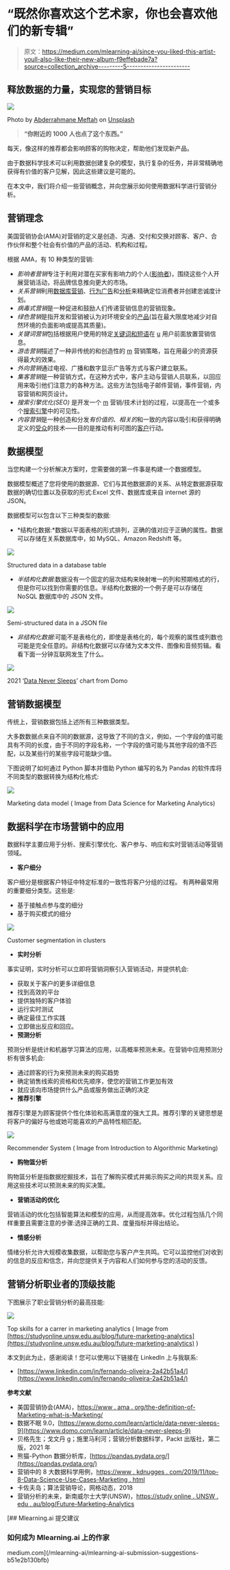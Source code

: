 # “既然你喜欢这个艺术家，你也会喜欢他们的新专辑”

> 原文：<https://medium.com/mlearning-ai/since-you-liked-this-artist-youll-also-like-their-new-album-f9effebade7a?source=collection_archive---------5----------------------->

## 释放数据的力量，实现您的营销目标

![](img/a1603c9f732522c05efcf0cef526c7e6.png)

Photo by [Abderrahmane Meftah](https://unsplash.com/@abderrahmanemeftah?utm_source=unsplash&utm_medium=referral&utm_content=creditCopyText) on [Unsplash](https://unsplash.com/s/photos/old-fashion?utm_source=unsplash&utm_medium=referral&utm_content=creditCopyText)

> **“你附近的 1000 人也点了这个东西。”**

每天，像这样的推荐都会影响顾客的购物决定，帮助他们发现新产品。

由于数据科学技术可以利用数据创建复杂的模型，执行复杂的任务，并非常精确地获得有价值的客户见解，因此这些建议是可能的。

在本文中，我们将介绍一些营销概念，并向您展示如何使用数据科学进行营销分析。

## **营销理念**

美国营销协会(AMA)对营销的定义是创造、沟通、交付和交换对顾客、客户、合作伙伴和整个社会有价值的产品的活动、机构和过程。

根据 AMA，有 10 种类型的营销:

*   *影响者营销*专注于利用对潜在买家有影响力的个人([影响者](https://marketing-dictionary.org/b/buying-roles#influencer))，围绕这些个人开展营销活动，将品牌信息推向更大的市场。
*   *关系营销*利用[数据库营销](https://marketing-dictionary.org/d/database-marketing/)、[行为广告](https://marketing-dictionary.org/b/behavioral-targeting/)和[分析](https://marketing-dictionary.org/m/marketing-analytics/)来精确定位消费者并创建忠诚度计划。
*   *病毒式营销*是一种促进和鼓励人们传递营销信息的营销现象。
*   *绿色营销*是指开发和营销被认为对环境安全的[产品](https://marketing-dictionary.org/product)(旨在最大限度地减少对自然环境的负面影响或提高其质量)。
*   *关键词营销*包括根据用户使用的特定[关键词和短语](https://marketing-dictionary.org/keyword)在 [u](https://marketing-dictionary.org/unique-visitor) 用户前面放置营销信息。
*   *游击营销*描述了一种非传统的和创造性的 [m](https://marketing-dictionary.org/marketing) 营销策略，旨在用最少的资源获得最大的效果。
*   *外向营销*通过电视、广播和数字显示广告等方式与客户建立联系。
*   *集客营销*是一种营销方式，在这种方式中，客户主动与营销人员联系，以回应用来吸引他们注意力的各种方法。这些方法包括电子邮件营销，事件营销，内容营销和网页设计。
*   *搜索引擎优化(SEO)* 是开发一个 [m](https://marketing-dictionary.org/marketing) 营销/技术计划的过程，以提高在一个或多个[搜索引擎](https://marketing-dictionary.org/search-engine)中的可见性。
*   *内容营销*是一种创造和分发*有价值的*、*相关的*和一致的内容以吸引和获得明确定义的[受众](https://marketing-dictionary.org/audience)的技术——目的是推动有利可图的[客户](https://marketing-dictionary.org/customer)行动。

## 数据模型

当您构建一个分析解决方案时，您需要做的第一件事是构建一个数据模型。

数据模型概述了您将使用的数据源、它们与其他数据源的关系、从特定数据源获取数据的确切位置以及获取的形式:Excel 文件、数据库或来自 internet 源的 JSON。

数据模型可以包含以下三种类型的数据:

*   *结构化数据:*数据以平面表格的形式排列，正确的值对应于正确的属性。数据可以存储在关系数据库中，如 MySQL、Amazon Redshift 等。

![](img/0315c21e168b94c6f1d83ef816d73b88.png)

Structured data in a database table

*   *半结构化数据*:数据没有一个固定的层次结构来映射唯一的列和预期格式的行，但是你可以找到你需要的信息。半结构化数据的一个例子是可以存储在 NoSQL 数据库中的 JSON 文件。

![](img/9b1a18b95fcc16c0a1e9716ccc336fe4.png)

Semi-structured data in a JSON file

*   *非结构化数据*:可能不是表格化的，即使是表格化的，每个观察的属性或列数也可能是完全任意的。非结构化数据可以存储为文本文件、图像和音频剪辑。看看下面一分钟互联网发生了什么。

![](img/3f7fcd63db773a305089c133875523f7.png)

2021 ‘[Data Never Sleeps](https://www.domo.com/learn/article/data-never-sleeps-9)’ chart from Domo

## 营销数据模型

传统上，营销数据包括上述所有三种数据类型。

大多数数据点来自不同的数据源，这导致了不同的含义，例如，一个字段的值可能具有不同的长度，由于不同的字段名称，一个字段的值可能与其他字段的值不匹配，以及某些行的某些字段可能缺少值。

下图说明了如何通过 Python 脚本并借助 Python 编写的名为 Pandas 的软件库将不同类型的数据转换为结构化格式:

![](img/5f6aebaf053ff619393147a50303657e.png)

Marketing data model ( Image from Data Science for Marketing Analytics)

## 数据科学在市场营销中的应用

数据科学主要应用于分析、搜索引擎优化、客户参与、响应和实时营销活动等营销领域。

*   **客户细分**

客户细分是根据客户特征中特定标准的一致性将客户分组的过程。
有两种最常用的重要细分类型。这些是:

*   基于接触点参与度的细分
*   基于购买模式的细分

![](img/77ff9c358a436774d729cd85fec089de.png)

Customer segmentation in clusters

*   **实时分析**

事实证明，实时分析可以立即将营销洞察引入营销活动，并提供机会:

*   获取关于客户的更多详细信息
*   找到高效的平台
*   提供独特的客户体验
*   运行实时测试
*   确定最佳工作实践
*   立即做出反应和回应。
*   **预测分析**

预测分析是统计和机器学习算法的应用，以高概率预测未来。在营销中应用预测分析有很多机会:

*   通过顾客的行为来预测未来的购买趋势
*   确定销售线索的资格和优先顺序，使您的营销工作更加有效
*   就应该向市场提供什么产品或服务做出正确的决定
*   **推荐引擎**

推荐引擎是为顾客提供个性化体验和高满意度的强大工具。推荐引擎的关键思想是将客户的偏好与他或她可能喜欢的产品特性相匹配。

![](img/c220eaf79049d9ed7f7f9d994c2cb591.png)

Recommender System ( Image from Introduction to Algorithmic Marketing)

*   **购物篮分析**

购物篮分析是指数据挖掘技术，旨在了解购买模式并揭示购买之间的共现关系。应用这些技术可以预测未来的购买决策。

*   **营销活动的优化**

营销活动的优化包括智能算法和模型的应用，从而提高效率。优化过程包括几个同样重要且需要注意的步骤:选择正确的工具、度量指标并得出结论。

*   **情感分析**

情绪分析允许大规模收集数据，以帮助您与客户产生共鸣。它可以监控他们对收到的信息的反应和信念，并向您提供关于内容和人们如何参与您的活动的反馈。

## 营销分析职业者的顶级技能

下图展示了职业营销分析的最高技能:

![](img/7d1c3f6dac31087fff1cb1a658216fd1.png)

Top skills for a carrer in marketing analytics ( Image from [https://studyonline.unsw.edu.au/blog/future-marketing-analytics](https://studyonline.unsw.edu.au/blog/future-marketing-analytics) )

本文到此为止，感谢阅读！您可以使用以下链接在 LinkedIn 上与我联系:

*   [https://www.linkedin.com/in/fernando-oliveira-2a42b51a4/](https://www.linkedin.com/in/fernando-oliveira-2a42b51a4/)

**参考文献**

*   美国营销协会(AMA)，[https://www . ama . org/the-definition-of-Marketing-what-is-Marketing/](https://www.ama.org/the-definition-of-marketing-what-is-marketing/)
*   数据不眠 9.0，[https://www.domo.com/learn/article/data-never-sleeps-9](https://www.domo.com/learn/article/data-never-sleeps-9)
*   贝格先生；戈文丹 g；施里马利河；营销分析数据科学，Packt 出版社，第二版，2021 年
*   熊猫-Python 数据分析库，[https://pandas.pydata.org/](https://pandas.pydata.org/)
*   营销中的 8 大数据科学用例，[https://www . kdnugges . com/2019/11/top-8-Data-Science-Use-Cases-Marketing . html](https://www.kdnuggets.com/2019/11/top-8-data-science-use-cases-marketing.html)
*   卡佐夫岛；算法营销导论，网格动态，2018
*   营销分析的未来，新南威尔士大学(UNSW)，[https://study online . UNSW . edu . au/blog/Future-Marketing-Analytics](https://studyonline.unsw.edu.au/blog/future-marketing-analytics)

[](/mlearning-ai/mlearning-ai-submission-suggestions-b51e2b130bfb) [## Mlearning.ai 提交建议

### 如何成为 Mlearning.ai 上的作家

medium.com](/mlearning-ai/mlearning-ai-submission-suggestions-b51e2b130bfb)